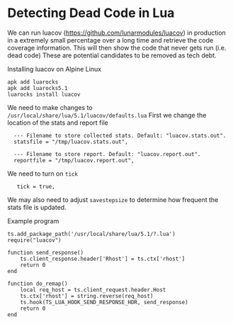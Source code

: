 Detecting Dead Code in Lua
==========================

We can run luacov (https://github.com/lunarmodules/luacov) in production in a extremely small percentage over a long time and retrieve the code coverage information. 
This will then show the code that never gets run (i.e. dead code)
These are potential candidates to be removed as tech debt.

Installing luacov on Alpine Linux
```
apk add luarocks
apk add luarocks5.1
luarocks install luacov
```
We need to make changes to `/usr/local/share/lua/5.1/luacov/defaults.lua`
First we change the location of the stats and report file 
```
  --- Filename to store collected stats. Default: "luacov.stats.out".
  statsfile = "/tmp/luacov.stats.out",

  --- Filename to store report. Default: "luacov.report.out".
  reportfile = "/tmp/luacov.report.out",
```
We need to turn on `tick`
```
   tick = true,
```
We may also need to adjust `savestepsize` to determine how frequent the stats file is updated.

Example program
```
ts.add_package_path('/usr/local/share/lua/5.1/?.lua')
require("luacov")

function send_response()
    ts.client_response.header['Rhost'] = ts.ctx['rhost']
    return 0
end

function do_remap()
    local req_host = ts.client_request.header.Host
    ts.ctx['rhost'] = string.reverse(req_host)
    ts.hook(TS_LUA_HOOK_SEND_RESPONSE_HDR, send_response)
    return 0
end

```
